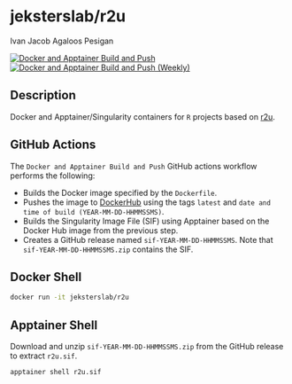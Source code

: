 # jeksterslab/r2u

Ivan Jacob Agaloos Pesigan

<!-- badges: start -->
[![Docker and Apptainer Build and Push](https://github.com/jeksterslab/docker-r2u/actions/workflows/docker-apptainer-build-push.yml/badge.svg)](https://github.com/jeksterslab/docker-r2u/actions/workflows/docker-apptainer-build-push.yml)
[![Docker and Apptainer Build and Push (Weekly)](https://github.com/jeksterslab/docker-r2u/actions/workflows/docker-apptainer-build-push-weekly.yml/badge.svg)](https://github.com/jeksterslab/docker-r2u/actions/workflows/docker-apptainer-build-push-weekly.yml)
<!-- badges: end -->

## Description

Docker and Apptainer/Singularity containers for `R` projects based on [r2u](https://github.com/eddelbuettel/r2u/).

## GitHub Actions

The `Docker and Apptainer Build and Push` GitHub actions workflow performs the following:

- Builds the Docker image specified by the `Dockerfile`.
- Pushes the image to [DockerHub](https://hub.docker.com/repository/docker/jeksterslab/r2u/general) using the tags `latest` and `date and time of build (YEAR-MM-DD-HHMMSSMS)`.
- Builds the Singularity Image File (SIF) using Apptainer based on the Docker Hub image from the previous step.
- Creates a GitHub release named `sif-YEAR-MM-DD-HHMMSSMS`. Note that `sif-YEAR-MM-DD-HHMMSSMS.zip` contains the SIF. 

## Docker Shell

```bash
docker run -it jeksterslab/r2u
```

## Apptainer Shell

Download and unzip `sif-YEAR-MM-DD-HHMMSSMS.zip` from the GitHub release to extract `r2u.sif`.

```bash
apptainer shell r2u.sif
```
